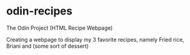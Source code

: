 # odin-recipes
The Odin Project (HTML Recipe Webpage)

Creating a webpage to display my 3 favorite recipes, namely Fried rice, Briani and (some sort of dessert)
